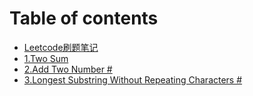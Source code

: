 # Table of contents

* [Leetcode刷题笔记](README.md)
* [1.Two Sum](untitled.md)
* [2.Add Two Number \#](2.add-two-number.md)
* [3.Longest Substring Without Repeating Characters \#](3.longest-substring-without-repeating-characters.md)

